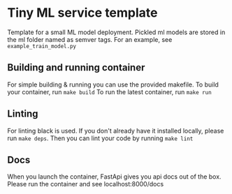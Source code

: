 # Tiny ML service template
Template for a small ML model deployment. Pickled ml models are stored in the ml folder named as semver tags. For an example, see `example_train_model.py`

## Building and running container
For simple building & running you can use the provided makefile.
To build your container, run `make build`
To run the latest container, run `make run`

## Linting
For linting black is used. If you don't already have it installed locally, please run `make deps`.
Then you can lint your code by running `make lint`

## Docs
When you launch the container, FastApi gives you api docs out of the box. Please run the container and see localhost:8000/docs
